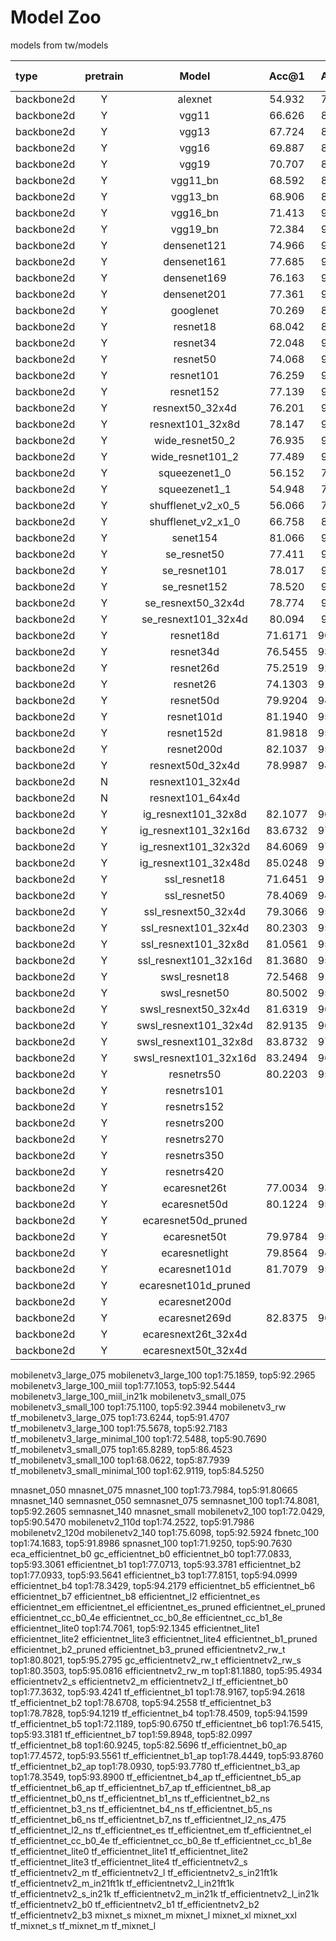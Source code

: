
# Model Zoo

models from tw/models

| type       | pretrain |         Model          |  Acc@1  |  Acc@5  | Param(M) | FLOPs(M) | Image Size |
|:-----------|:--------:|:----------------------:|:-------:|:-------:|:--------:|:--------:|:----------:|
| backbone2d |    Y     |        alexnet         | 54.932  | 78.035  |          |          |    224     |
| backbone2d |    Y     |         vgg11          | 66.626  | 86.360  |          |          |            |
| backbone2d |    Y     |         vgg13          | 67.724  | 88.103  |          |          |            |
| backbone2d |    Y     |         vgg16          | 69.887  | 89.499  |          |          |            |
| backbone2d |    Y     |         vgg19          | 70.707  | 89.891  |          |          |            |
| backbone2d |    Y     |        vgg11_bn        | 68.592  | 88.737  |          |          |            |
| backbone2d |    Y     |        vgg13_bn        | 68.906  | 88.799  |          |          |            |
| backbone2d |    Y     |        vgg16_bn        | 71.413  | 90.421  |          |          |            |
| backbone2d |    Y     |        vgg19_bn        | 72.384  | 90.948  |          |          |            |
| backbone2d |    Y     |      densenet121       | 74.966  | 92.254  |          |          |            |
| backbone2d |    Y     |      densenet161       | 77.685  | 93.834  |          |          |            |
| backbone2d |    Y     |      densenet169       | 76.163  | 93.180  |          |          |            |
| backbone2d |    Y     |      densenet201       | 77.361  | 93.634  |          |          |            |
| backbone2d |    Y     |       googlenet        | 70.269  | 89.823  |          |          |            |
| backbone2d |    Y     |        resnet18        | 68.042  | 88.175  |          |          |            |
| backbone2d |    Y     |        resnet34        | 72.048  | 90.645  |          |          |            |
| backbone2d |    Y     |        resnet50        | 74.068  | 91.926  |          |          |            |
| backbone2d |    Y     |       resnet101        | 76.259  | 93.076  |          |          |            |
| backbone2d |    Y     |       resnet152        | 77.139  | 93.556  |          |          |            |
| backbone2d |    Y     |    resnext50_32x4d     | 76.201  | 93.046  |          |          |            |
| backbone2d |    Y     |    resnext101_32x8d    | 78.147  | 94.029  |          |          |            |
| backbone2d |    Y     |    wide_resnet50_2     | 76.935  | 93.386  |          |          |            |
| backbone2d |    Y     |    wide_resnet101_2    | 77.489  | 93.654  |          |          |            |
| backbone2d |    Y     |     squeezenet1_0      | 56.152  | 79.116  |          |          |            |
| backbone2d |    Y     |     squeezenet1_1      | 54.948  | 78.193  |          |          |            |
| backbone2d |    Y     |   shufflenet_v2_x0_5   | 56.066  | 78.207  |          |          |            |
| backbone2d |    Y     |   shufflenet_v2_x1_0   | 66.758  | 86.614  |          |          |            |
| backbone2d |    Y     |        senet154        | 81.066  | 95.399  |          |          |            |
| backbone2d |    Y     |      se_resnet50       | 77.411  | 93.580  |          |          |            |
| backbone2d |    Y     |      se_resnet101      | 78.017  | 94.117  |          |          |            |
| backbone2d |    Y     |      se_resnet152      | 78.520  | 94.387  |          |          |            |
| backbone2d |    Y     |   se_resnext50_32x4d   | 78.774  | 94.305  |          |          |            |
| backbone2d |    Y     |  se_resnext101_32x4d   | 80.094  | 94.965  |          |          |            |
| backbone2d |    Y     |       resnet18d        | 71.6171 | 90.4191 |          |          |            |
| backbone2d |    Y     |       resnet34d        | 76.5455 | 93.1262 |          |          |            |
| backbone2d |    Y     |       resnet26d        | 75.2519 | 92.4864 |          |          |            |
| backbone2d |    Y     |        resnet26        | 74.1303 | 91.9366 |          |          |            |
| backbone2d |    Y     |       resnet50d        | 79.9204 | 94.8596 |          |          |            |
| backbone2d |    Y     |       resnet101d       | 81.1940 | 95.5074 |          |          |            |
| backbone2d |    Y     |       resnet152d       | 81.9818 | 95.8873 |          |          |            |
| backbone2d |    Y     |       resnet200d       | 82.1037 | 95.9833 |          |          |            |
| backbone2d |    Y     |    resnext50d_32x4d    | 78.9987 | 94.4598 |          |          |            |
| backbone2d |    N     |    resnext101_32x4d    |         |         |          |          |            |
| backbone2d |    N     |    resnext101_64x4d    |         |         |          |          |            |
| backbone2d |    Y     |  ig_resnext101_32x8d   | 82.1077 | 96.6131 |          |          |            |
| backbone2d |    Y     |  ig_resnext101_32x16d  | 83.6732 | 97.1049 |          |          |            |
| backbone2d |    Y     |  ig_resnext101_32x32d  | 84.6069 | 97.4168 |          |          |            |
| backbone2d |    Y     |  ig_resnext101_32x48d  | 85.0248 | 97.4868 |          |          |            |
| backbone2d |    Y     |      ssl_resnet18      | 71.6451 | 91.0069 |          |          |            |
| backbone2d |    Y     |      ssl_resnet50      | 78.4069 | 94.5557 |          |          |            |
| backbone2d |    Y     |  ssl_resnext50_32x4d   | 79.3066 | 95.1356 |          |          |            |
| backbone2d |    Y     |  ssl_resnext101_32x4d  | 80.2303 | 95.4255 |          |          |            |
| backbone2d |    Y     |  ssl_resnext101_32x8d  | 81.0561 | 95.7813 |          |          |            |
| backbone2d |    Y     | ssl_resnext101_32x16d  | 81.3680 | 95.9493 |          |          |            |
| backbone2d |    Y     |     swsl_resnet18      | 72.5468 | 91.4447 |          |          |            |
| backbone2d |    Y     |     swsl_resnet50      | 80.5002 | 95.7614 |          |          |            |
| backbone2d |    Y     |  swsl_resnext50_32x4d  | 81.6319 | 96.1072 |          |          |            |
| backbone2d |    Y     | swsl_resnext101_32x4d  | 82.9135 | 96.6431 |          |          |            |
| backbone2d |    Y     | swsl_resnext101_32x8d  | 83.8732 | 97.0949 |          |          |            |
| backbone2d |    Y     | swsl_resnext101_32x16d | 83.2494 | 96.8570 |          |          |            |
| backbone2d |    Y     |       resnetrs50       | 80.2203 | 95.1975 |          |          |            |
| backbone2d |    Y     |      resnetrs101       |         |         |          |          |            |
| backbone2d |    Y     |      resnetrs152       |         |         |          |          |            |
| backbone2d |    Y     |      resnetrs200       |         |         |          |          |            |
| backbone2d |    Y     |      resnetrs270       |         |         |          |          |            |
| backbone2d |    Y     |      resnetrs350       |         |         |          |          |            |
| backbone2d |    Y     |      resnetrs420       |         |         |          |          |            |
| backbone2d |    Y     |      ecaresnet26t      | 77.0034 | 93.7780 |          |          |            |
| backbone2d |    Y     |      ecaresnet50d      | 80.1224 | 95.1236 |          |          |            |
| backbone2d |    Y     |  ecaresnet50d_pruned   |         |         |          |          |            |
| backbone2d |    Y     |      ecaresnet50t      | 79.9784 | 95.0136 |          |          |            |
| backbone2d |    Y     |     ecaresnetlight     | 79.8564 | 94.9976 |          |          |            |
| backbone2d |    Y     |     ecaresnet101d      | 81.7079 | 95.9373 |          |          |            |
| backbone2d |    Y     |  ecaresnet101d_pruned  |         |         |          |          |            |
| backbone2d |    Y     |     ecaresnet200d      |         |         |          |          |            |
| backbone2d |    Y     |     ecaresnet269d      | 82.8375 | 96.3412 |          |          |            |
| backbone2d |    Y     |  ecaresnext26t_32x4d   |         |         |          |          |            |
| backbone2d |    Y     |  ecaresnext50t_32x4d   |         |         |          |          |            |


mobilenetv3_large_075
mobilenetv3_large_100 top1:75.1859, top5:92.2965
mobilenetv3_large_100_miil top1:77.1053, top5:92.5444
mobilenetv3_large_100_miil_in21k
mobilenetv3_small_075
mobilenetv3_small_100 top1:75.1100, top5:92.3944
mobilenetv3_rw
tf_mobilenetv3_large_075 top1:73.6244, top5:91.4707
tf_mobilenetv3_large_100 top1:75.5678, top5:92.7183
tf_mobilenetv3_large_minimal_100 top1:72.5488, top5:90.7690
tf_mobilenetv3_small_075 top1:65.8289, top5:86.4523
tf_mobilenetv3_small_100 top1:68.0622, top5:87.7939
tf_mobilenetv3_small_minimal_100  top1:62.9119, top5:84.5250

mnasnet_050
mnasnet_075
mnasnet_100 top1:73.7984, top5:91.80665
mnasnet_140
semnasnet_050
semnasnet_075
semnasnet_100 top1:74.8081, top5:92.2605
semnasnet_140
mnasnet_small
mobilenetv2_100 top1:72.0429, top5:90.5470
mobilenetv2_110d top1:74.2522, top5:91.7986
mobilenetv2_120d
mobilenetv2_140 top1:75.6098, top5:92.5924
fbnetc_100 top1:74.1683, top5:91.8986
spnasnet_100 top1:71.9250, top5:90.7630
eca_efficientnet_b0
gc_efficientnet_b0
efficientnet_b0 top1:77.0833, top5:93.3061
efficientnet_b1 top1:77.0713, top5:93.3781
efficientnet_b2 top1:77.0933, top5:93.5641
efficientnet_b3 top1:77.8151, top5:94.0999
efficientnet_b4 top1:78.3429, top5:94.2179
efficientnet_b5
efficientnet_b6
efficientnet_b7
efficientnet_b8
efficientnet_l2
efficientnet_es
efficientnet_em
efficientnet_el
efficientnet_es_pruned
efficientnet_el_pruned
efficientnet_cc_b0_4e
efficientnet_cc_b0_8e
efficientnet_cc_b1_8e
efficientnet_lite0 top1:74.7061, top5:92.1345
efficientnet_lite1
efficientnet_lite2
efficientnet_lite3
efficientnet_lite4
efficientnet_b1_pruned
efficientnet_b2_pruned
efficientnet_b3_pruned
efficientnetv2_rw_t top1:80.8021, top5:95.2795
gc_efficientnetv2_rw_t
efficientnetv2_rw_s top1:80.3503, top5:95.0816
efficientnetv2_rw_m top1:81.1880, top5:95.4934
efficientnetv2_s
efficientnetv2_m
efficientnetv2_l
tf_efficientnet_b0 top1:77.3632, top5:93.4241
tf_efficientnet_b1 top1:78.9167, top5:94.2618
tf_efficientnet_b2 top1:78.6708, top5:94.2558
tf_efficientnet_b3 top1:78.7828, top5:94.1219
tf_efficientnet_b4 top1:78.4509, top5:94.1599
tf_efficientnet_b5 top1:72.1189, top5:90.6750
tf_efficientnet_b6 top1:76.5415, top5:93.3181
tf_efficientnet_b7 top1:59.8948, top5:82.0997
tf_efficientnet_b8 top1:60.9245, top5:82.5696
tf_efficientnet_b0_ap top1:77.4572, top5:93.5561
tf_efficientnet_b1_ap top1:78.4449, top5:93.8760
tf_efficientnet_b2_ap top1:78.0930, top5:93.7780
tf_efficientnet_b3_ap top1:78.3549, top5:93.8900
tf_efficientnet_b4_ap
tf_efficientnet_b5_ap
tf_efficientnet_b6_ap
tf_efficientnet_b7_ap
tf_efficientnet_b8_ap
tf_efficientnet_b0_ns
tf_efficientnet_b1_ns
tf_efficientnet_b2_ns
tf_efficientnet_b3_ns
tf_efficientnet_b4_ns
tf_efficientnet_b5_ns
tf_efficientnet_b6_ns
tf_efficientnet_b7_ns
tf_efficientnet_l2_ns_475
tf_efficientnet_l2_ns
tf_efficientnet_es
tf_efficientnet_em
tf_efficientnet_el
tf_efficientnet_cc_b0_4e
tf_efficientnet_cc_b0_8e
tf_efficientnet_cc_b1_8e
tf_efficientnet_lite0
tf_efficientnet_lite1
tf_efficientnet_lite2
tf_efficientnet_lite3
tf_efficientnet_lite4
tf_efficientnetv2_s
tf_efficientnetv2_m
tf_efficientnetv2_l
tf_efficientnetv2_s_in21ft1k
tf_efficientnetv2_m_in21ft1k
tf_efficientnetv2_l_in21ft1k
tf_efficientnetv2_s_in21k
tf_efficientnetv2_m_in21k
tf_efficientnetv2_l_in21k
tf_efficientnetv2_b0
tf_efficientnetv2_b1
tf_efficientnetv2_b2
tf_efficientnetv2_b3
mixnet_s
mixnet_m
mixnet_l
mixnet_xl
mixnet_xxl
tf_mixnet_s
tf_mixnet_m
tf_mixnet_l